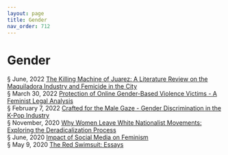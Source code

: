 ```yaml
---
layout: page
title: Gender 
nav_order: 712 
---
```


# Gender 
§ June, 2022 [The Killing Machine of Juarez: A Literature Review on the Maquiladora Industry and Femicide in the City](https://archive-t.bsafes.com/docs/T/The-Killing-Machine-of-Juarez-A-Literature-Review-on-the-Maquiladora-Industry-and-Femicide-in-the-City/)  
§ March 30, 2022 [Protection of Online Gender-Based Violence Victims - A Feminist Legal Analysis](https://archive-p.bsafes.com/docs/P/Protection-of-Online-Gender-Based-Violence-Victims-A-Feminist-Legal-Analysis/)  
§ February 7, 2022 [Crafted for the Male Gaze - Gender Discrimination in the K-Pop Industry](https://archive-c.bsafes.com/docs/C/Crafted-for-the-Male-Gaze-Gender-Discrimination-in-the-K-Pop-Industry/)  
§ November, 2020 [Why Women Leave White Nationalist Movements: Exploring the Deradicalization Process](https://archive-w.bsafes.com/docs/W/Why-Women-Leave-White-Nationalist-Movements-Exploring-the-Deradicalization-Process/)  
§ June, 2020 [Impact of Social Media on Feminism](https://archive-i.bsafes.com/docs/I/impact-of-social-media-on-feminism/)  
§ May 9, 2020 [The Red Swimsuit: Essays](https://archive-t.bsafes.com/docs/T/the-red-swimsuit-essays/)   
